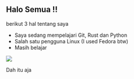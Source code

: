 ## Halo Semua !!
berikut 3 hal tentang saya
- Saya sedang mempelajari Git, Rust dan Python 
- Salah satu pengguna Linux (I used Fedora btw)
- Masih belajar


<a href="###">
  <img src="https://github-readme-stats.vercel.app/api/top-langs/?username=lilwutwut&layout=compact&theme=tokyonight">
</a>


Dah itu aja

<!--
**theamazingantx/theamazingantx** is a ✨ _special_ ✨ repository because its `README.md` (this file) appears on your GitHub profile.

Here are some ideas to get you started:

- 🔭 I’m currently working on ...
- 🌱 I’m currently learning ...
- 👯 I’m looking to collaborate on ...
- 🤔 I’m looking for help with ...
- 💬 Ask me about ...
- 📫 How to reach me: ...
- 😄 Pronouns: ...
- ⚡ Fun fact: ...
-->
